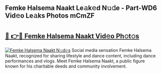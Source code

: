 ## Femke Halsema Naakt Le𝚊k𝚎d N𝚞𝚍e - Part-WD6 Vid𝚎o Le𝚊ks Photos mCmZF

# <h2><a href="http://fb4xdce.evod.top/?m=Femke+Halsema+Naakt">🔗 👉🔴 Femke Halsema Naakt Vid𝚎o Ph𝚘t𝚘s</a></h2>

[![Femke Halsema Naakt N𝚞d𝚎s](https://i.imgur.com/8V9OHl7.gif)](http://fb4xdce.evod.top/?m=Femke+Halsema+Naakt)
Social media sensation Femke Halsema Naakt, recognized for sharing lifestyle and dance content, including dance performances and vlogs. Meet Femke Halsema Naakt, a public figure known for his charitable deeds and community involvement. 
